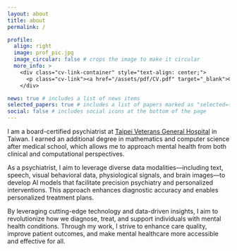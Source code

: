```yaml
---
layout: about
title: about
permalink: /

profile:
  align: right
  image: prof_pic.jpg
  image_circular: false # crops the image to make it circular
  more_info: >
    <div class="cv-link-container" style="text-align: center;">
      <p class="cv-link"><a href="/assets/pdf/CV.pdf" target="_blank">Curriculum Vitae</a></p>
    </div>

news: true # includes a list of news items
selected_papers: true # includes a list of papers marked as "selected={true}"
social: false # includes social icons at the bottom of the page
---
```


I am a board-certified psychiatrist at <a href='https://www.vghtpe.gov.tw/'>Taipei Veterans General Hospital</a> in Taiwan. I earned an additional degree in mathematics and computer science after medical school, which allows me to approach mental health from both clinical and computational perspectives.

As a psychiatrist, I aim to leverage diverse data modalities—including text, speech, visual behavioral data, physiological signals, and brain images—to develop AI models that facilitate precision psychiatry and personalized interventions. This approach enhances diagnostic accuracy and enables personalized treatment plans. 

By leveraging cutting-edge technology and data-driven insights, I aim to revolutionize how we diagnose, treat, and support individuals with mental health conditions. Through my work, I strive to enhance care quality, improve patient outcomes, and make mental healthcare more accessible and effective for all.
